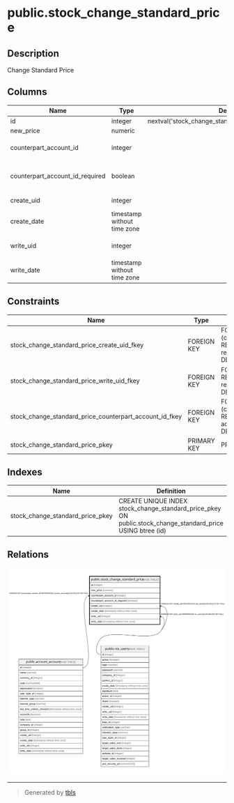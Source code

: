 # public.stock_change_standard_price

## Description

Change Standard Price

## Columns

| Name | Type | Default | Nullable | Children | Parents | Comment |
| ---- | ---- | ------- | -------- | -------- | ------- | ------- |
| id | integer | nextval('stock_change_standard_price_id_seq'::regclass) | false |  |  |  |
| new_price | numeric |  | false |  |  | Price |
| counterpart_account_id | integer |  | true |  | [public.account_account](public.account_account.md) | Counter-Part Account |
| counterpart_account_id_required | boolean |  | true |  |  | Counter-Part Account Required |
| create_uid | integer |  | true |  | [public.res_users](public.res_users.md) | Created by |
| create_date | timestamp without time zone |  | true |  |  | Created on |
| write_uid | integer |  | true |  | [public.res_users](public.res_users.md) | Last Updated by |
| write_date | timestamp without time zone |  | true |  |  | Last Updated on |

## Constraints

| Name | Type | Definition |
| ---- | ---- | ---------- |
| stock_change_standard_price_create_uid_fkey | FOREIGN KEY | FOREIGN KEY (create_uid) REFERENCES res_users(id) ON DELETE SET NULL |
| stock_change_standard_price_write_uid_fkey | FOREIGN KEY | FOREIGN KEY (write_uid) REFERENCES res_users(id) ON DELETE SET NULL |
| stock_change_standard_price_counterpart_account_id_fkey | FOREIGN KEY | FOREIGN KEY (counterpart_account_id) REFERENCES account_account(id) ON DELETE SET NULL |
| stock_change_standard_price_pkey | PRIMARY KEY | PRIMARY KEY (id) |

## Indexes

| Name | Definition |
| ---- | ---------- |
| stock_change_standard_price_pkey | CREATE UNIQUE INDEX stock_change_standard_price_pkey ON public.stock_change_standard_price USING btree (id) |

## Relations

![er](public.stock_change_standard_price.svg)

---

> Generated by [tbls](https://github.com/k1LoW/tbls)
